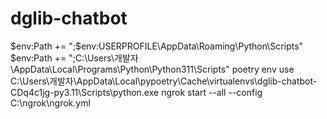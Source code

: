 # dglib-chatbot
$env:Path += ";$env:USERPROFILE\AppData\Roaming\Python\Scripts"
$env:Path += ";C:\Users\개발자\AppData\Local\Programs\Python\Python311\Scripts"
poetry env use C:\Users\개발자\AppData\Local\pypoetry\Cache\virtualenvs\dglib-chatbot-CDq4c1jg-py3.11\Scripts\python.exe
ngrok start --all --config C:\ngrok\ngrok.yml